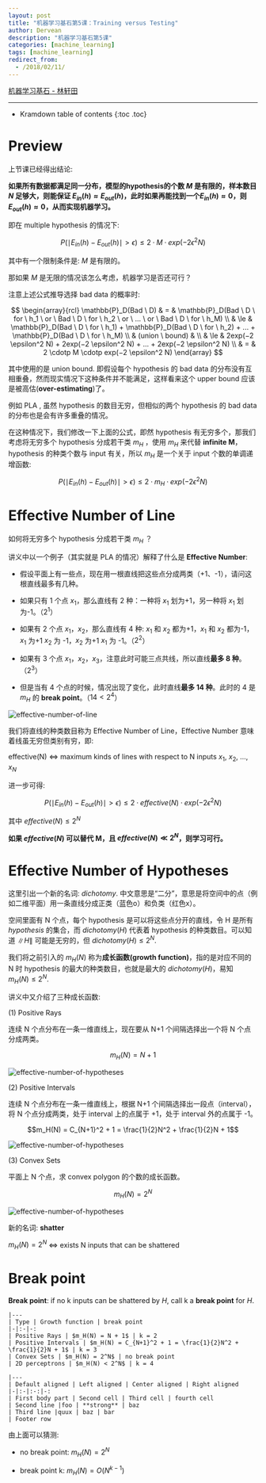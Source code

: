 ```yaml
---
layout: post
title: "机器学习基石第5课：Training versus Testing"
author: Dervean
description: "机器学习基石第5课"
categories: [machine_learning]
tags: [machine_learning]
redirect_from:
  - /2018/02/11/
---
```


[机器学习基石 - 林轩田](https://www.csie.ntu.edu.tw/~htlin/course/mlfound17fall/)

---

* Kramdown table of contents
{:toc .toc}

# Preview

上节课已经得出结论:

**如果所有数据都满足同一分布，模型的hypothesis的个数 $M$ 是有限的，样本数目 $N$ 足够大，则能保证 $E_{in}(h) \approx E_{out}(h)$，此时如果再能找到一个$E_{in}(h) \approx 0$，则$E_{out}(h) \approx 0$，从而实现机器学习。**

即在 multiple hypothesis 的情况下:

$$P(\mid E_{in}(h) − E_{out}(h) \mid > \epsilon) \le 2 \cdotp M \cdotp exp(−2 \epsilon^2 N)$$

其中有一个限制条件是: $M$ 是有限的。

那如果 $M$ 是无限的情况该怎么考虑，机器学习是否还可行？ 

注意上述公式推导选择 bad data 的概率时:

$$
\begin{array}{rcl}
\mathbb{P}_D(Bad \ D) 	 & 			= 		& \mathbb{P}_D(Bad \ D \ for \ h_1 \ or \ Bad \ D \ for \ h_2 \ or \ ... \ or \ Bad \ D \ for \ h_M) 	\\
						 & 			\le 	& \mathbb{P}_D(Bad \ D \ for \ h_1) + \mathbb{P}_D(Bad \ D \ for \ h_2) + ... + \mathbb{P}_D(Bad \ D \ for \ h_M)		\\
						 &	(union \ bound) &								\\
						 & 			\le 	& 2exp(−2 \epsilon^2 N) + 2exp(−2 \epsilon^2 N) + ... + 2exp(−2 \epsilon^2 N) \\
						 & 			=		& 2 \cdotp M \cdotp exp(−2 \epsilon^2 N)	
\end{array}
$$

其中使用的是 union bound. 即假设每个 hypothesis 的 bad data 的分布没有互相重叠，然而现实情况下这种条件并不能满足，这样看来这个 upper bound 应该是被高估(**over-estimating**)了。

例如 PLA , 虽然 hypothesis 的数目无穷，但相似的两个 hypothesis 的 bad data 的分布也是会有许多重叠的情况。

在这种情况下，我们修改一下上面的公式，即然 hypothesis 有无穷多个，那我们考虑将无穷多个 hypothesis 分成若干类 $m_H$ ，使用 $m_H$ 来代替 **infinite M**，hypothesis 的种类个数与 input 有关，所以 $m_H$ 是一个关于 input 个数的单调递增函数:

$$P(\mid E_{in}(h) − E_{out}(h) \mid > \epsilon) \le 2 \cdotp m_H \cdotp exp(−2 \epsilon^2 N)$$

# Effective Number of Line

如何将无穷多个 hypothesis 分成若干类 $m_H$ ？

讲义中以一个例子（其实就是 PLA 的情况）解释了什么是 **Effective Number**:

- 假设平面上有一些点，现在用一根直线把这些点分成两类（+1、-1），请问这根直线最多有几种。

- 如果只有 1 个点 $x_1$，那么直线有 2 种：一种将 $x_1$ 划为+1，另一种将 $x_1$ 划为-1。（$2^1$）

- 如果有 2 个点 $x_1$，$x_2$，那么直线有 4 种: $x_1$ 和 $x_2$ 都为+1，$x_1$ 和 $x_2$ 都为-1，$x_1$ 为+1 $x_2$ 为 -1，$x_2$ 为+1 $x_1$ 为 -1。（$2^2$）

- 如果有 3 个点 $x_1$，$x_2$，$x_3$，注意此时可能三点共线，所以直线**最多 8 种**。（$2^3$）

- 但是当有 4 个点的时候，情况出现了变化，此时直线**最多 14 种**。此时的 4 是 $m_H$ 的 **break point**。（$14 < 2^4$）

![effective-number-of-line](/images/ML/training-versus-testing-1.png "当有四个点时，最多有14种直线将这些点分成两类")

我们将直线的种类数目称为 Effective Number of Line，Effective Number 意味着线虽无穷但类别有穷，即:

effective(N) $\Leftrightarrow$ maximum kinds of lines with respect to N inputs $x_1$, $x_2$, ..., $x_N$

进一步可得:

$$P(\mid E_{in}(h) − E_{out}(h) \mid > \epsilon) \le 2 \cdotp effective(N) \cdotp exp(−2 \epsilon^2 N)$$

其中 $effective(N) \le 2^N$

**如果 $effective(N)$ 可以替代 M，且 $effective(N) \ll 2^N$，则学习可行。**

# Effective Number of Hypotheses

这里引出一个新的名词: $dichotomy$. 中文意思是“二分”，意思是将空间中的点（例如二维平面）用一条直线分成正类（蓝色o）和负类（红色x）。

空间里面有 N 个点，每个 hypothesis 是可以将这些点分开的直线，令 H 是所有 $hypothesis$ 的集合，而 $dichotomy(H)$ 代表着 hypothesis 的种类数目。可以知道 $\|H\|$ 可能是无穷的，但 $dichotomy(H) \le 2^N$.

我们将之前引入的 $m_H(N)$ 称为**成长函数(growth function)**，指的是对应不同的 N 时 hypothesis 的最大的种类数目，也就是最大的 $dichotomy(H)$，易知 $m_H(N) \le 2^N$.

讲义中又介绍了三种成长函数:

(1) Positive Rays

连续 N 个点分布在一条一维直线上，现在要从 N+1 个间隔选择出一个将 N 个点分成两类。

$$m_H(N) = N + 1$$

![effective-number-of-hypotheses](/images/ML/training-versus-testing-2.png "Positive Rays")

(2) Positive Intervals

连续 N 个点分布在一条一维直线上，根据 N+1 个间隔选择出一段点（interval），将 N 个点分成两类，处于 interval 上的点属于 +1，处于 interval 外的点属于 -1。

$$m_H(N) = C_{N+1}^2 + 1 = \frac{1}{2}N^2 + \frac{1}{2}N + 1$$

![effective-number-of-hypotheses](/images/ML/training-versus-testing-3.png "Positive Intervals")

(3) Convex Sets

平面上 N 个点，求 convex polygon 的个数的成长函数。

$$m_H(N) = 2^N$$

![effective-number-of-hypotheses](/images/ML/training-versus-testing-4.png "Convex Sets")

新的名词: **shatter**

$m_H(N) = 2^N$ $\Leftrightarrow$ exists N inputs that can be shattered

# Break point

**Break point**: if no k inputs can be shattered by $H$, call k a **break point** for $H$.

    |---
    | Type | Growth function | break point
    |-|:-|-:
    | Positive Rays | $m_H(N) = N + 1$ | k = 2
    | Positive Intervals | $m_H(N) = C_{N+1}^2 + 1 = \frac{1}{2}N^2 + \frac{1}{2}N + 1$ | k = 3
    | Convex Sets | $m_H(N) = 2^N$ | no break point
    | 2D perceptrons | $m_H(N) < 2^N$ | k = 4

    |---
    | Default aligned | Left aligned | Center aligned | Right aligned
    |-|:-|:-:|-:
    | First body part | Second cell | Third cell | fourth cell
    | Second line |foo | **strong** | baz
    | Third line |quux | baz | bar
    | Footer row

由上面可以猜测:

- no break point: $m_H(N) = 2^N$

- break point k: $m_H(N) = O(N^{k-1})$
















